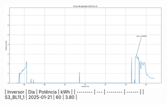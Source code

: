 ![My Image](21_01_2025-S3_BL11_1.png)
| Inversor | Dia | Potência | kWh    |
| -------- | --- | -------- | ------ |
| S3_BL11_1       | 2025-01-21  | 60       | 3.80 |